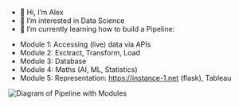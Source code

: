 - 👋 Hi, I’m Alex
- 👀 I’m interested in Data Science
- 🌱 I’m currently learning how to build a Pipeline:

* Module 1: Accessing (live) data via APIs
* Module 2: Exctract, Transform, Load
* Module 3: Database
* Module 4: Maths (AI, ML, Statistics)
* Module 5: Representation: https://instance-1.net (flask), Tableau

![Diagram of Pipeline with Modules](https://i.imgur.com/zzblUq5.jpg)

<!---
- 💞️ I’m looking to collaborate on ...
- 📫 How to reach me ...
--->

<!---
alexladda/alexladda is a ✨ special ✨ repository because its `README.md` (this file) appears on your GitHub profile.
You can click the Preview link to take a look at your changes.
--->
